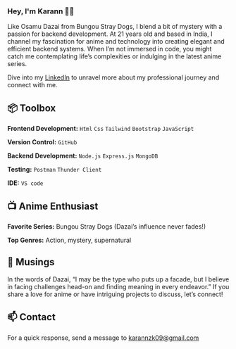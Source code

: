 ### Hey, I'm Karann 👋🏽  

Like Osamu Dazai from Bungou Stray Dogs, I blend a bit of mystery with a passion for backend development. At 21 years old and based in India, I channel my fascination for anime and technology into creating elegant and efficient backend systems. When I’m not immersed in code, you might catch me contemplating life’s complexities or indulging in the latest anime series.

Dive into my [LinkedIn](https://www.linkedin.com/in/karannkumar) to unravel more about my professional journey and connect with me. 
 
## 📦 Toolbox

**Frontend Development:** `Html` `Css` `Tailwind` `Bootstrap` `JavaScript`
 
**Version Control:** `GitHub` 

**Backend Development:** `Node.js` `Express.js` `MongoDB`

**Testing:** `Postman` `Thunder Client`

**IDE:** `VS code`

## 📺 Anime Enthusiast

**Favorite Series:** Bungou Stray Dogs (Dazai’s influence never fades!)

**Top Genres:** Action, mystery, supernatural

## 🌌 Musings

In the words of Dazai, “I may be the type who puts up a facade, but I believe in facing challenges head-on and finding meaning in every endeavor.” If you share a love for anime or have intriguing projects to discuss, let’s connect!

## 📫 Contact

For a quick response, send a message to karannzk09@gmail.com
 

